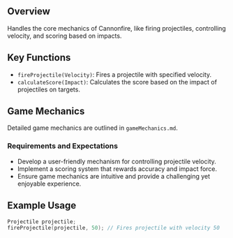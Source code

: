 ## Overview
Handles the core mechanics of Cannonfire, like firing projectiles, controlling velocity, and scoring based on impacts.

## Key Functions
- `fireProjectile(Velocity)`: Fires a projectile with specified velocity.
- `calculateScore(Impact)`: Calculates the score based on the impact of projectiles on targets.

## Game Mechanics
Detailed game mechanics are outlined in `gameMechanics.md`.

### Requirements and Expectations
- Develop a user-friendly mechanism for controlling projectile velocity.
- Implement a scoring system that rewards accuracy and impact force.
- Ensure game mechanics are intuitive and provide a challenging yet enjoyable experience.

## Example Usage
```cpp
Projectile projectile;
fireProjectile(projectile, 50); // Fires projectile with velocity 50

